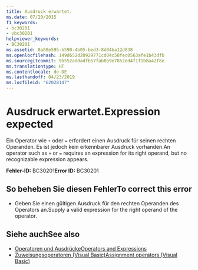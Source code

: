 ```yaml
---
title: Ausdruck erwartet.
ms.date: 07/20/2015
f1_keywords:
- bc30201
- vbc30201
helpviewer_keywords:
- BC30201
ms.assetid: 8a88e595-b590-4b05-bed3-8d04ba12d838
ms.openlocfilehash: 149d652d20929771cd04c58fec0563afe1b43dfb
ms.sourcegitcommit: 9b552addadfb57fab0b9e7852ed4f1f1b8a42f8e
ms.translationtype: HT
ms.contentlocale: de-DE
ms.lasthandoff: 04/23/2019
ms.locfileid: "62028147"
---
```

# <a name="expression-expected"></a><span data-ttu-id="0dc5b-102">Ausdruck erwartet.</span><span class="sxs-lookup"><span data-stu-id="0dc5b-102">Expression expected</span></span>
<span data-ttu-id="0dc5b-103">Ein Operator wie `+` oder `=` erfordert einen Ausdruck für seinen rechten Operanden. Es ist jedoch kein erkennbarer Ausdruck vorhanden.</span><span class="sxs-lookup"><span data-stu-id="0dc5b-103">An operator such as `+` or `=` requires an expression for its right operand, but no recognizable expression appears.</span></span>  
  
 <span data-ttu-id="0dc5b-104">**Fehler-ID:** BC30201</span><span class="sxs-lookup"><span data-stu-id="0dc5b-104">**Error ID:** BC30201</span></span>  
  
## <a name="to-correct-this-error"></a><span data-ttu-id="0dc5b-105">So beheben Sie diesen Fehler</span><span class="sxs-lookup"><span data-stu-id="0dc5b-105">To correct this error</span></span>  
  
- <span data-ttu-id="0dc5b-106">Geben Sie einen gültigen Ausdruck für den rechten Operanden des Operators an.</span><span class="sxs-lookup"><span data-stu-id="0dc5b-106">Supply a valid expression for the right operand of the operator.</span></span>  
  
## <a name="see-also"></a><span data-ttu-id="0dc5b-107">Siehe auch</span><span class="sxs-lookup"><span data-stu-id="0dc5b-107">See also</span></span>

- [<span data-ttu-id="0dc5b-108">Operatoren und Ausdrücke</span><span class="sxs-lookup"><span data-stu-id="0dc5b-108">Operators and Expressions</span></span>](../../visual-basic/programming-guide/language-features/operators-and-expressions/index.md)
- [<span data-ttu-id="0dc5b-109">Zuweisungsoperatoren (Visual Basic)</span><span class="sxs-lookup"><span data-stu-id="0dc5b-109">Assignment operators (Visual Basic)</span></span>](~/docs/visual-basic/language-reference/operators/assignment-operators.md)
